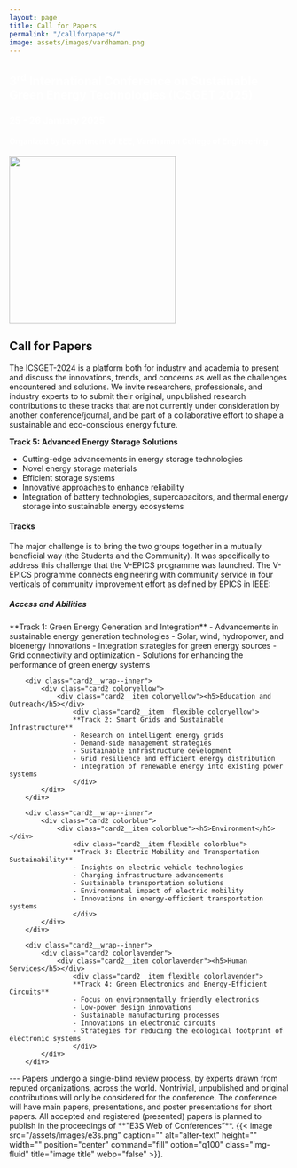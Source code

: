 ```yaml
---
layout: page
title: Call for Papers
permalink: "/callforpapers/"
image: assets/images/vardhaman.png
---
```

<div class="rounded mb-5 hero">
  <div class="row align-items-center justify-content-between">
    <div class="col-md-6">
      <!--h1 class="font-weight-bold mb-4 serif-font" style="color:#fff">ICSGET 2025</h1-->
      <h2 class="mb-4" style="color:#ffffff">3<sup>rd</sup> International Conference on Sustainable Green Energy Technologies (ICSGET 2025)</h2>
	  <h3 class="mb-4" style="color:#ffffff">25 - 26 January 2025</h3>
	  <h4 class="mb-4" style="color:#ffffff">Organized by Department of EEE, Vardhaman College of Engineering</h4>
    </div>
    <div class="col-md-6 text-right pl-0 pl-lg-4">
      <img class="intro" height="300" src="{{site.baseurl}}/assets/images/intro.png">      
    </div>
  </div>
</div>


## Call for Papers

The ICSGET-2024 is a platform both for industry and academia to present and discuss the innovations, trends, and concerns as well as the challenges encountered and solutions. We invite researchers, professionals, and industry experts to to submit their original, unpublished research contributions to these tracks that are not currently under consideration by another conference/journal, and be part of a collaborative effort to shape a sustainable and eco-conscious energy future.

**Track 5: Advanced Energy Storage Solutions**
- Cutting-edge advancements in energy storage technologies
- Novel energy storage materials
- Efficient storage systems
- Innovative approaches to enhance reliability
- Integration of battery technologies, supercapacitors, and thermal energy storage into sustainable energy ecosystems

#### Tracks
The major challenge is to bring the two groups together in a mutually beneficial way (the Students and the Community). It was specifically to address this challenge that the V-EPICS programme was launched. The V-EPICS programme connects engineering with community service in four verticals of community improvement effort as defined by EPICS in IEEE:


<div class="card2__wrap--outer">
        <div class="card2__wrap--inner">
            <div class="card2 colorgreen">
                <div class="card2__item colorgreen"><h5>Access and Abilities</h5></div>
					<div class="card2__item flexible colorgreen">
					**Track 1: Green Energy Generation and Integration**
					- Advancements in sustainable energy generation technologies
					- Solar, wind, hydropower, and bioenergy innovations
					- Integration strategies for green energy sources
					- Grid connectivity and optimization
					- Solutions for enhancing the performance of green energy systems
					</div>
            </div>
        </div>
			
		<div class="card2__wrap--inner">
            <div class="card2 coloryellow">
                <div class="card2__item coloryellow"><h5>Education and Outreach</h5></div>
					<div class="card2__item  flexible coloryellow">
					**Track 2: Smart Grids and Sustainable Infrastructure**
					- Research on intelligent energy grids
					- Demand-side management strategies
					- Sustainable infrastructure development
					- Grid resilience and efficient energy distribution
					- Integration of renewable energy into existing power systems
					</div>
            </div>
        </div>
			
		<div class="card2__wrap--inner">
            <div class="card2 colorblue">
                <div class="card2__item colorblue"><h5>Environment</h5></div>
					<div class="card2__item flexible colorblue">
					**Track 3: Electric Mobility and Transportation Sustainability**
					- Insights on electric vehicle technologies
					- Charging infrastructure advancements
					- Sustainable transportation solutions
					- Environmental impact of electric mobility
					- Innovations in energy-efficient transportation systems 
					</div>
            </div>
        </div>		
		
		<div class="card2__wrap--inner">
            <div class="card2 colorlavender">
                <div class="card2__item colorlavender"><h5>Human Services</h5></div>
					<div class="card2__item flexible colorlavender">
					**Track 4: Green Electronics and Energy-Efficient Circuits**
					- Focus on environmentally friendly electronics
					- Low-power design innovations
					- Sustainable manufacturing processes
					- Innovations in electronic circuits
					- Strategies for reducing the ecological footprint of electronic systems
					</div>
            </div>
        </div>
</div>
---
Papers undergo a single-blind review process, by experts drawn from reputed organizations, across the world. Nontrivial, unpublished and original contributions will only be considered for the conference. The conference will have main papers, presentations, and poster presentations for short papers. All accepted and registered (presented) papers is planned to publish in the proceedings of **"E3S Web of Conferences”**.
{{< image src="/assets/images/e3s.png" caption="" alt="alter-text" height="" width="" position="center" command="fill" option="q100" class="img-fluid" title="image title"  webp="false" >}}.
